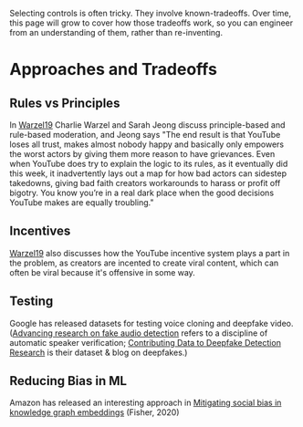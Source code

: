 Selecting controls is often tricky.  They involve known-tradeoffs.  Over time, this page will grow to cover how those tradeoffs work, so you can engineer from an understanding of them, rather than re-inventing.

# Approaches and Tradeoffs

## Rules vs Principles
In [Warzel19](https://www.nytimes.com/2019/06/08/opinion/technology/youtube-crowder-vox-harassment-debate.html) Charlie Warzel and Sarah Jeong discuss principle-based and rule-based moderation, and Jeong says "The end result is that YouTube loses all trust, makes almost nobody happy and basically only empowers the worst actors by giving them more reason to have grievances. Even when YouTube does try to explain the logic to its rules, as it eventually did this week, it inadvertently lays out a map for how bad actors can sidestep takedowns, giving bad faith creators workarounds to harass or profit off bigotry. You know you’re in a real dark place when the good decisions YouTube makes are equally troubling."


## Incentives
[Warzel19](https://www.nytimes.com/2019/06/08/opinion/technology/youtube-crowder-vox-harassment-debate.html) also discusses how the YouTube incentive system plays a part in the problem, as creators are incented to create viral content, which can often be viral because it's offensive in some way.

## Testing
Google has released datasets for testing voice cloning and deepfake video.  ([Advancing research on fake audio detection](https://www.blog.google/outreach-initiatives/google-news-initiative/advancing-research-fake-audio-detection/) refers to a discipline of automatic speaker verification; [Contributing Data to Deepfake Detection Research](https://ai.googleblog.com/2019/09/contributing-data-to-deepfake-detection.html) is their dataset & blog on deepfakes.)

## Reducing Bias in ML
Amazon has released an interesting approach in [Mitigating social bias in knowledge graph embeddings](https://www.amazon.science/blog/mitigating-social-bias-in-knowledge-graph-embeddings) (Fisher, 2020)
